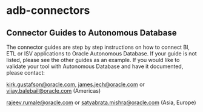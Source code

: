 # adb-connectors
## Connector Guides to Autonomous Database 

The connector guides are step by step instructions on how to connect BI, ETL or ISV applications to Oracle Autonomous Database.  If your guide is not listed, please see the other guides as an example.  If you would like to validate your tool with Autonomous Database and have it documented, please contact:

kirk.gustafson@oracle.com, james.jech@oracle.com or vijay.balebail@oracle.com (Americas) 

rajeev.rumale@oracle.com or satyabrata.mishra@oracle.com (Asia, Europe)